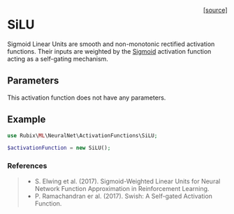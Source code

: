 <span style="float:right;"><a href="https://github.com/RubixML/ML/blob/master/src/NeuralNet/ActivationFunctions/SiLU.php">[source]</a></span>

# SiLU
Sigmoid Linear Units are smooth and non-monotonic rectified activation functions. Their inputs are weighted by the [Sigmoid](sigmoid.md) activation function acting as a self-gating mechanism.

## Parameters
This activation function does not have any parameters.

## Example
```php
use Rubix\ML\NeuralNet\ActivationFunctions\SiLU;

$activationFunction = new SiLU();
```

### References
>- S. Elwing et al. (2017). Sigmoid-Weighted Linear Units for Neural Network Function Approximation in Reinforcement Learning.
>- P. Ramachandran er al. (2017). Swish: A Self-gated Activation Function.
